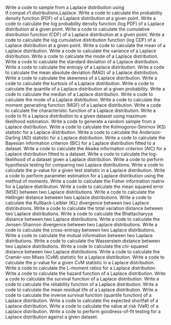 Write a code to sample from a Laplace distribution using tf.compat.v1.distributions.Laplace.
Write a code to calculate the probability density function (PDF) of a Laplace distribution at a given point.
Write a code to calculate the log probability density function (log PDF) of a Laplace distribution at a given point.
Write a code to calculate the cumulative distribution function (CDF) of a Laplace distribution at a given point.
Write a code to calculate the log cumulative distribution function (log CDF) of a Laplace distribution at a given point.
Write a code to calculate the mean of a Laplace distribution.
Write a code to calculate the variance of a Laplace distribution.
Write a code to calculate the mode of a Laplace distribution.
Write a code to calculate the standard deviation of a Laplace distribution.
Write a code to calculate the entropy of a Laplace distribution.
Write a code to calculate the mean absolute deviation (MAD) of a Laplace distribution.
Write a code to calculate the skewness of a Laplace distribution.
Write a code to calculate the kurtosis of a Laplace distribution.
Write a code to calculate the quantile of a Laplace distribution at a given probability.
Write a code to calculate the median of a Laplace distribution.
Write a code to calculate the mode of a Laplace distribution.
Write a code to calculate the moment generating function (MGF) of a Laplace distribution.
Write a code to calculate the characteristic function of a Laplace distribution.
Write a code to fit a Laplace distribution to a given dataset using maximum likelihood estimation.
Write a code to generate a random sample from a Laplace distribution.
Write a code to calculate the Kolmogorov-Smirnov (KS) statistic for a Laplace distribution.
Write a code to calculate the Anderson-Darling (AD) statistic for a Laplace distribution.
Write a code to calculate the Bayesian information criterion (BIC) for a Laplace distribution fitted to a dataset.
Write a code to calculate the Akaike information criterion (AIC) for a Laplace distribution fitted to a dataset.
Write a code to calculate the log-likelihood of a dataset given a Laplace distribution.
Write a code to perform hypothesis testing for comparing two Laplace distributions.
Write a code to calculate the p-value for a given test statistic in a Laplace distribution.
Write a code to perform parameter estimation for a Laplace distribution using the method of moments.
Write a code to calculate the Fisher information matrix for a Laplace distribution.
Write a code to calculate the mean squared error (MSE) between two Laplace distributions.
Write a code to calculate the Hellinger distance between two Laplace distributions.
Write a code to calculate the Kullback-Leibler (KL) divergence between two Laplace distributions.
Write a code to calculate the total variation distance between two Laplace distributions.
Write a code to calculate the Bhattacharyya distance between two Laplace distributions.
Write a code to calculate the Jensen-Shannon divergence between two Laplace distributions.
Write a code to calculate the cross-entropy between two Laplace distributions.
Write a code to calculate the mutual information between two Laplace distributions.
Write a code to calculate the Wasserstein distance between two Laplace distributions.
Write a code to calculate the chi-squared distance between two Laplace distributions.
Write a code to calculate the Cramér-von Mises (CvM) statistic for a Laplace distribution.
Write a code to calculate the p-value for a given CvM statistic in a Laplace distribution.
Write a code to calculate the L-moment ratios for a Laplace distribution.
Write a code to calculate the hazard function of a Laplace distribution.
Write a code to calculate the survival function of a Laplace distribution.
Write a code to calculate the reliability function of a Laplace distribution.
Write a code to calculate the mean residual life of a Laplace distribution.
Write a code to calculate the inverse survival function (quantile function) of a Laplace distribution.
Write a code to calculate the expected shortfall of a Laplace distribution.
Write a code to calculate the value at risk (VaR) of a Laplace distribution.
Write a code to perform goodness-of-fit testing for a Laplace distribution against a given dataset.
